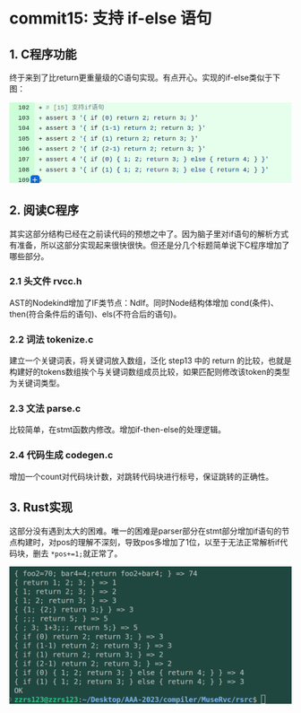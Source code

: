# commit15: 支持 if-else 语句

## 1.  C程序功能

终于来到了比return更重量级的C语句实现。有点开心。实现的if-else类似于下图：

![1](pics/commit15-pic/func1.png)

## 2. 阅读C程序

其实这部分结构已经在之前读代码的预想之中了。因为脑子里对if语句的解析方式有准备，所以这部分实现起来很快很快。但还是分几个标题简单说下C程序增加了哪些部分。

### 2.1 头文件 rvcc.h

AST的Nodekind增加了IF类节点：NdIf。同时Node结构体增加 cond(条件)、then(符合条件后的语句)、els(不符合后的语句)。

### 2.2 词法 tokenize.c

建立一个关键词表，将关键词放入数组，泛化 step13 中的 return 的比较，也就是构建好的tokens数组挨个与关键词数组成员比较，如果匹配则修改该token的类型为关键词类型。

### 2.3 文法 parse.c

比较简单，在stmt函数内修改。增加if-then-else的处理逻辑。

### 2.4 代码生成 codegen.c

增加一个count对代码块计数，对跳转代码块进行标号，保证跳转的正确性。

## 3. Rust实现

这部分没有遇到太大的困难。唯一的困难是parser部分在stmt部分增加if语句的节点构建时，对pos的理解不深刻，导致pos多增加了1位，以至于无法正常解析if代码块，删去 `*pos+=1;`就正常了。

![1](pics/commit15-pic/result1.png)
